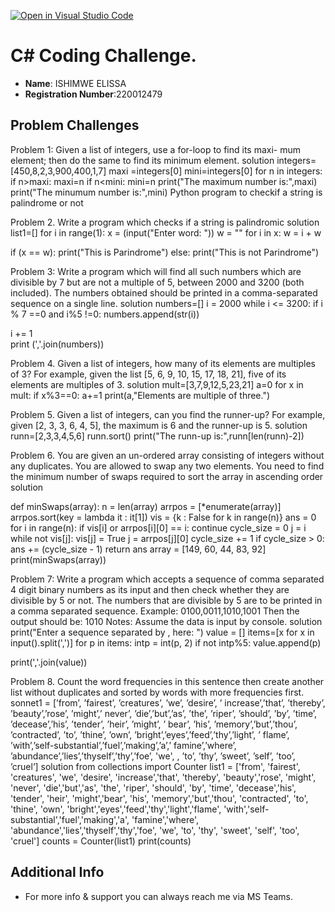 [![Open in Visual Studio Code](https://classroom.github.com/assets/open-in-vscode-c66648af7eb3fe8bc4f294546bfd86ef473780cde1dea487d3c4ff354943c9ae.svg)](https://classroom.github.com/online_ide?assignment_repo_id=8144652&assignment_repo_type=AssignmentRepo)
# C# Coding Challenge.

- **Name**:  ISHIMWE ELISSA
- **Registration Number**:220012479

## Problem Challenges

Problem 1: Given a list of integers, use a for-loop to find its maxi-
mum element; then do the same to find its minimum element.
solution
integers=[450,8,2,3,900,400,1,7]
maxi =integers[0]
mini=integers[0]
for n in integers:
    if n>maxi:
        maxi=n
    if n<mini:
        mini=n
print("The maximum number is:",maxi) 
print("The minumum number is:",mini) 
Python program to checkif a string is palindrome or not

Problem 2. Write a program which checks if a string is palindromic
solution
list1=[]
for i in range(1):
    x = (input("Enter word: "))
w = ""
for i in x:
    w = i + w

if (x == w):
    print("This is Parindrome")
else:
   print("This is not Parindrome")


Problem 3: Write a program which will find all such numbers which are divisible by 7 but are not a multiple of 5, between 2000 and 3200 (both included). The numbers obtained should be printed in a comma-separated sequence on a single line.
solution
numbers=[]
i = 2000
while i <= 3200:
  if i % 7 ==0 and i%5 !=0:
    numbers.append(str(i))
    
  i += 1  
print (','.join(numbers)) 

Problem 4. Given a list of integers, how many of its elements are
multiples of 3? For example, given the list [5, 6, 9, 10, 15, 17, 18, 21],
five of its elements are multiples of 3.
solution
mult=[3,7,9,12,5,23,21]
a=0
for x in mult:
    if x%3==0:
       a+=1
print(a,"Elements are multiple of three.")

Problem 5. Given a list of integers, can you find the runner-up? For
example, given [2, 3, 3, 6, 4, 5], the maximum is 6 and the runner-up
is 5.
solution
runn=[2,3,3,4,5,6]
runn.sort()
print("The runn-up is:",runn[len(runn)-2])

Problem 6. You are given an un-ordered array consisting of integers
without any duplicates. You are allowed to swap any two elements.
You need to find the minimum number of swaps required to sort the
array in ascending order
solution

def minSwaps(array):
    n = len(array)
    arrpos = [*enumerate(array)]
    arrpos.sort(key = lambda it : it[1])
    vis = {k : False for k in range(n)}
    ans = 0
    for i in range(n):
        if vis[i] or arrpos[i][0] == i:
            continue
        cycle_size = 0
        j = i
        while not vis[j]:
            vis[j] = True
            j = arrpos[j][0]
            cycle_size += 1
        if cycle_size > 0:
            ans += (cycle_size - 1)
    return ans
array = [149, 60, 44, 83, 92]
print(minSwaps(array))

Problem 7:
Write a program which accepts a sequence of comma separated 4 digit binary numbers as its input and then check whether they are divisible by 5 or not. The numbers that are divisible by 5 are to be printed in a comma separated sequence.
Example:
0100,0011,1010,1001
Then the output should be:
1010
Notes: Assume the data is input by console.
solution
 print("Enter a sequence separated by , here: ")
 value = []
 items=[x for x in input().split(',')]
 for p in items:
    intp = int(p, 2)
    if not intp%5:
        value.append(p)

 print(','.join(value))


Problem 8. Count the word frequencies in this sentence then create another list without duplicates and sorted by words with more frequencies first.
sonnet1 = [’from’, ’fairest’, ’creatures’, ’we’, ’desire’, ’
increase’,’that’, ’thereby’, ’beauty’,’rose’, ’might’,’
never’, ’die’,’but’,’as’, ’the’, ’riper’, ’should’, ’by’,
’time’, ’decease’,’his’, ’tender’, ’heir’, ’might’, ’
bear’, ’his’, ’memory’,’but’,’thou’, ’contracted’, ’to’,
’thine’, ’own’, ’bright’,’eyes’,’feed’,’thy’,’light’, ’
flame’, ’with’,’self-substantial’,’fuel’,’making’,’a’,’
famine’,’where’, ’abundance’,’lies’,’thyself’,’thy’,’foe’, 'we',
, ’to’, ’thy’, ’sweet’, ’self’, ’too’, ’cruel’]
solution
from collections import Counter
list1 = ['from', 'fairest', 'creatures', 'we', 'desire', 'increase','that', 'thereby', 'beauty','rose', 'might',
       'never', 'die','but','as', 'the', 'riper', 'should', 'by', 'time', 'decease','his', 'tender', 'heir', 'might','bear', 'his', 'memory','but','thou', 'contracted', 'to',
'thine', 'own', 'bright','eyes','feed','thy','light','flame', 'with','self-substantial','fuel','making','a',
'famine','where', 'abundance','lies','thyself','thy','foe', 'we', 'to', 'thy', 'sweet', 'self', 'too', 'cruel']
counts = Counter(list1)
print(counts)


## Additional Info
- For more info & support you can always reach me via MS Teams.



